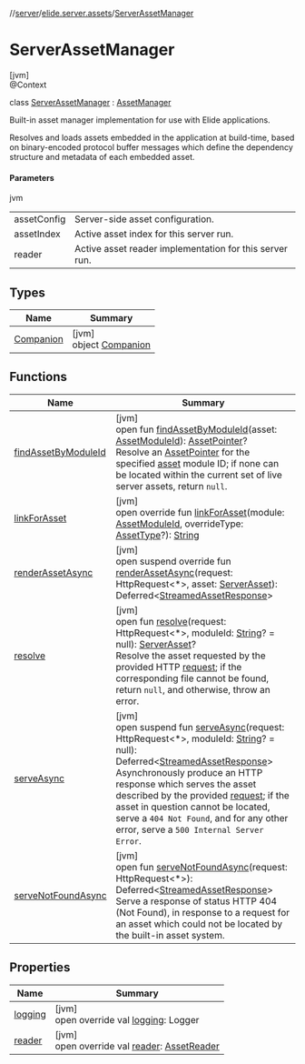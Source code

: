 //[server](../../../index.md)/[elide.server.assets](../index.md)/[ServerAssetManager](index.md)

# ServerAssetManager

[jvm]\
@Context

class [ServerAssetManager](index.md) : [AssetManager](../-asset-manager/index.md)

Built-in asset manager implementation for use with Elide applications.

Resolves and loads assets embedded in the application at build-time, based on binary-encoded protocol buffer messages which define the dependency structure and metadata of each embedded asset.

#### Parameters

jvm

| | |
|---|---|
| assetConfig | Server-side asset configuration. |
| assetIndex | Active asset index for this server run. |
| reader | Active asset reader implementation for this server run. |

## Types

| Name | Summary |
|---|---|
| [Companion](-companion/index.md) | [jvm]<br>object [Companion](-companion/index.md) |

## Functions

| Name | Summary |
|---|---|
| [findAssetByModuleId](../-asset-manager/find-asset-by-module-id.md) | [jvm]<br>open fun [findAssetByModuleId](../-asset-manager/find-asset-by-module-id.md)(asset: [AssetModuleId](../../elide.server/index.md#-803173189%2FClasslikes%2F-1343588467)): [AssetPointer](../-asset-pointer/index.md)?<br>Resolve an [AssetPointer](../-asset-pointer/index.md) for the specified [asset](../-asset-manager/find-asset-by-module-id.md) module ID; if none can be located within the current set of live server assets, return `null`. |
| [linkForAsset](link-for-asset.md) | [jvm]<br>open override fun [linkForAsset](link-for-asset.md)(module: [AssetModuleId](../../elide.server/index.md#-803173189%2FClasslikes%2F-1343588467), overrideType: [AssetType](../-asset-type/index.md)?): [String](https://kotlinlang.org/api/latest/jvm/stdlib/kotlin/-string/index.html) |
| [renderAssetAsync](render-asset-async.md) | [jvm]<br>open suspend override fun [renderAssetAsync](render-asset-async.md)(request: HttpRequest&lt;*&gt;, asset: [ServerAsset](../-server-asset/index.md)): Deferred&lt;[StreamedAssetResponse](../../elide.server/index.md#-491452832%2FClasslikes%2F-1343588467)&gt; |
| [resolve](../-asset-manager/resolve.md) | [jvm]<br>open fun [resolve](../-asset-manager/resolve.md)(request: HttpRequest&lt;*&gt;, moduleId: [String](https://kotlinlang.org/api/latest/jvm/stdlib/kotlin/-string/index.html)? = null): [ServerAsset](../-server-asset/index.md)?<br>Resolve the asset requested by the provided HTTP [request](../-asset-manager/resolve.md); if the corresponding file cannot be found, return `null`, and otherwise, throw an error. |
| [serveAsync](../-asset-manager/serve-async.md) | [jvm]<br>open suspend fun [serveAsync](../-asset-manager/serve-async.md)(request: HttpRequest&lt;*&gt;, moduleId: [String](https://kotlinlang.org/api/latest/jvm/stdlib/kotlin/-string/index.html)? = null): Deferred&lt;[StreamedAssetResponse](../../elide.server/index.md#-491452832%2FClasslikes%2F-1343588467)&gt;<br>Asynchronously produce an HTTP response which serves the asset described by the provided [request](../-asset-manager/serve-async.md); if the asset in question cannot be located, serve a `404 Not Found`, and for any other error, serve a `500 Internal Server Error`. |
| [serveNotFoundAsync](../-asset-manager/serve-not-found-async.md) | [jvm]<br>open fun [serveNotFoundAsync](../-asset-manager/serve-not-found-async.md)(request: HttpRequest&lt;*&gt;): Deferred&lt;[StreamedAssetResponse](../../elide.server/index.md#-491452832%2FClasslikes%2F-1343588467)&gt;<br>Serve a response of status HTTP 404 (Not Found), in response to a request for an asset which could not be located by the built-in asset system. |

## Properties

| Name | Summary |
|---|---|
| [logging](logging.md) | [jvm]<br>open override val [logging](logging.md): Logger |
| [reader](reader.md) | [jvm]<br>open override val [reader](reader.md): [AssetReader](../-asset-reader/index.md) |

